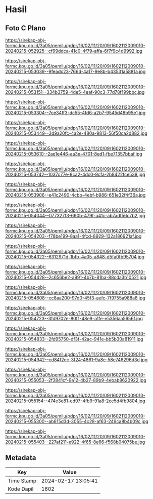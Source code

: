 # Hasil

## Foto C Plano

https://sirekap-obj-formc.kpu.go.id/3a05/pemilu/pdpr/16/02/11/20/09/1602112009010-20240215-052925--cf99ddca-41c0-4f79-affa-6f7f9c4d9992.jpg

https://sirekap-obj-formc.kpu.go.id/3a05/pemilu/pdpr/16/02/11/20/09/1602112009010-20240215-053039--9feadc23-766d-4a17-9e8b-b43531a5881a.jpg

https://sirekap-obj-formc.kpu.go.id/3a05/pemilu/pdpr/16/02/11/20/09/1602112009010-20240215-053151--334b3759-4de5-4eaf-90c3-77d78f199bbc.jpg

https://sirekap-obj-formc.kpu.go.id/3a05/pemilu/pdpr/16/02/11/20/09/1602112009010-20240215-053304--7ce34ff3-dc55-4fd6-a2b7-9545d48b95e1.jpg

https://sirekap-obj-formc.kpu.go.id/3a05/pemilu/pdpr/16/02/11/20/09/1602112009010-20240215-053449--3d9a20fc-4a2e-480a-9813-56f50ca2d882.jpg

https://sirekap-obj-formc.kpu.go.id/3a05/pemilu/pdpr/16/02/11/20/09/1602112009010-20240215-053610--2ae1e446-aa3e-4701-8ed1-fbe71357bbaf.jpg

https://sirekap-obj-formc.kpu.go.id/3a05/pemilu/pdpr/16/02/11/20/09/1602112009010-20240215-053742--1037c77e-8ca2-4dc0-9cfa-2b8422fce538.jpg

https://sirekap-obj-formc.kpu.go.id/3a05/pemilu/pdpr/16/02/11/20/09/1602112009010-20240215-053906--e41c2490-4cbb-4ebf-b986-651e32f4f36a.jpg

https://sirekap-obj-formc.kpu.go.id/3a05/pemilu/pdpr/16/02/11/20/09/1602112009010-20240215-054044--077327f3-690b-479f-a41c-ab7adf56c7b2.jpg

https://sirekap-obj-formc.kpu.go.id/3a05/pemilu/pdpr/16/02/11/20/09/1602112009010-20240215-054203--f78be199-8aa1-4fcd-8929-132a186921af.jpg

https://sirekap-obj-formc.kpu.go.id/3a05/pemilu/pdpr/16/02/11/20/09/1602112009010-20240215-054322--6312971d-1bfb-4a05-a848-d5fa0fb95704.jpg

https://sirekap-obj-formc.kpu.go.id/3a05/pemilu/pdpr/16/02/11/20/09/1602112009010-20240215-054428--2c656be2-a991-4b7b-81ba-88cda3b10521.jpg

https://sirekap-obj-formc.kpu.go.id/3a05/pemilu/pdpr/16/02/11/20/09/1602112009010-20240215-054608--cc8aa200-97d0-45f3-aefc-7f9755a988a8.jpg

https://sirekap-obj-formc.kpu.go.id/3a05/pemilu/pdpr/16/02/11/20/09/1602112009010-20240215-054723--3fd9702e-80f1-48e9-a1fe-e5356aa5656f.jpg

https://sirekap-obj-formc.kpu.go.id/3a05/pemilu/pdpr/16/02/11/20/09/1602112009010-20240215-054833--2fd95750-df3f-42ac-941e-bb5b30a81911.jpg

https://sirekap-obj-formc.kpu.go.id/3a05/pemilu/pdpr/16/02/11/20/09/1602112009010-20240215-054942--cd84f2ec-3f24-4861-9a8e-58e746296d3d.jpg

https://sirekap-obj-formc.kpu.go.id/3a05/pemilu/pdpr/16/02/11/20/09/1602112009010-20240215-055053--2f3841cf-9a12-4b27-89b9-4ebab8620922.jpg

https://sirekap-obj-formc.kpu.go.id/3a05/pemilu/pdpr/16/02/11/20/09/1602112009010-20240215-055154--474e3e81-ed97-4fb9-91a8-2ee5d4fb9804.jpg

https://sirekap-obj-formc.kpu.go.id/3a05/pemilu/pdpr/16/02/11/20/09/1602112009010-20240215-055300--ab615d3d-3055-4c28-af63-249ca8b4b09c.jpg

https://sirekap-obj-formc.kpu.go.id/3a05/pemilu/pdpr/16/02/11/20/09/1602112009010-20240215-055403--227af211-e922-4f65-8e66-f568b04075be.jpg


## Metadata

| Key        | Value               |
| ---------- | ------------------- |
| Time Stamp | 2024-02-17 13:05:41 |
| Kode Dapil | 1602                |




